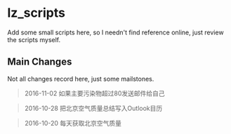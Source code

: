 # lz_scripts
Add some small scripts here, so I needn't find reference online, just review the scripts myself.

## Main Changes
Not all changes record here, just some mailstones.

> 2016-11-02 如果主要污染物超过80发送邮件给自己  

> 2016-10-28 把北京空气质量总结写入Outlook目历  

> 2016-10-20 每天获取北京空气质量 
